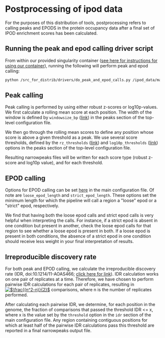 # Postprocessing of ipod data

For the purposes of this distribution of tools, postprocessing refers to
calling peaks and EPODS in the protein occupancy data after a final set
of IPOD enrichment scores has been calculated.

## Running the peak and epod calling driver script

From within our provided singularity container ([see here for instructions for
using our container][singularity]), running the following will perform
peak and epod calling:

```bash
python /src_for_distrib/drivers/do_peak_and_epod_calls.py /ipod_data/main.conf
``` 

## Peak calling

Peak calling is performed by using either robust z-scores or log10p-values.
We first calculate a rolling mean score at each position. The width of the
window is defined by `windowsize_bp` ([link][window-bp]) in the peaks section of the
top-level configuration file.

We then go through the rolling mean scores to define any position whose score
is above a given threshold as a peak. We use several score thresholds, defined
by the `rz_thresholds` ([link][rz-thresh]) and `log10p_thresholds`
([link][log10p-thresh]) options in the peaks section of the top-level
configuration file.

Resulting narrowpeaks files will be written for each score type (robust z-score and log10p value), and for each threshold.

## EPOD calling

Options for EPOD calling can be set [here][epod-opts] in the main configuration
file. Of note are `loose_epod_length` and `strict_epod_length`. These options
set the minimum length for which the pipeline will call a region a "loose" epod or
a "strict" epod, respectively.

We find that having both the loose epod calls and strict epod calls is very helpful
when interpreting the calls. For instance, if a strict epod is absent in one
condition but present in another, check the loose epod calls for that region to
see whether a loose epod is present in both. If a loose epod is present in both
conditions, the absence of a strict epod in one condition should receive less
weight in your final interpretation of results.

## Irreproducible discovery rate

For both peak and EPOD calling, we calculate the irreproducible discovery rate (IDR, doi:10.1214/11-AOAS466; [click here for link](https://projecteuclid.org/journals/annals-of-applied-statistics/volume-5/issue-3/Measuring-reproducibility-of-high-throughput-experiments/10.1214/11-AOAS466.full)). IDR calculation works on one pair of replicates at a time. Therefore, we have chosen to perform pairwise IDR calculations for each pair of replicates, resulting in <a href="https://www.codecogs.com/eqnedit.php?latex=$\frac{(n^2-n)}{2}$" target="_blank"><img src="https://latex.codecogs.com/gif.latex?$\frac{(n^2-n)}{2}$" title="$\frac{(n^2-n)}{2}$" /></a> comparisons, where n is the number of replicates performed.

After calculating each pairwise IDR, we determine, for each position in the genome,
the fraction of comparisons that passed the threshold IDR <= x, where x is the
value set by the `threshold` option in the `idr` section of the main configuration
file.
Any region containing contiguous positions for which at least half of the pairwise
IDR calculations pass this threshold are reported in a final narrowpeaks output file.

[window-bp]: main_config.md#windowsize-bp
[rz-thresh]: main_config.md#rz-thresholds
[log10p-thresh]: main_config.md#log10p-thresholds
[singularity]: ../README.md#singularity-use
[epod-opts]: main_config.md#epods
